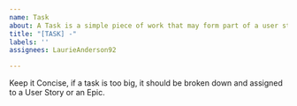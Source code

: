 ```yaml
---
name: Task
about: A Task is a simple piece of work that may form part of a user story
title: "[TASK] -"
labels: ''
assignees: LaurieAnderson92

---
```


Keep it Concise, if a task is too big, it should be broken down and assigned to a User Story or an Epic.
